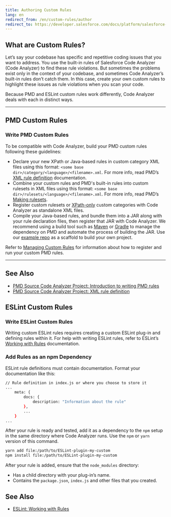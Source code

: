 ```yaml
---
title: Authoring Custom Rules
lang: en
redirect_from: /en/custom-rules/author
redirect_to: https://developer.salesforce.com/docs/platform/salesforce-code-analyzer/guide/custom-config.html
---
```


## What are Custom Rules?

Let’s say your codebase has specific and repetitive coding issues that you want to address. You use the built-in rules of Salesforce Code Analyzer (Code Analyzer) to find these rule violations. But sometimes the problems exist only in the context of your codebase, and sometimes Code Analyzer’s built-in rules don’t catch them. In this case, create your own custom rules to highlight these issues as rule violations when you scan your code.

Because PMD and ESLint custom rules work differently, Code Analyzer deals with each in distinct ways. 

---

## PMD Custom Rules

### Write PMD Custom Rules

To be compatible with Code Analyzer, build your PMD custom rules following these guidelines:

* Declare your new XPath or Java-based rules in custom category XML files using this format: `<some base dir>/category/<language>/<filename>.xml`. For more info, read PMD’s [XML rule definition](https://docs.pmd-code.org/latest/pmd_userdocs_extending_writing_rules_intro.html#xml-rule-definition) documentation.
* Combine your custom rules and PMD's built-in rules into custom rulesets in XML files using this format: `<some base dir>/rulesets/<language>/<filename>.xml`. For more info, read PMD’s [Making rulesets](https://docs.pmd-code.org/latest/pmd_userdocs_making_rulesets.html#referencing-a-single-rule).
* Register custom rulesets or [XPath-only](https://docs.pmd-code.org/latest/pmd_userdocs_extending_writing_xpath_rules.html) custom categories with Code Analyzer as standalone XML files.
* Compile your Java-based rules, and bundle them into a JAR along with your rule declaration files, then register that JAR with Code Analyzer. We recommend using a build tool such as [Maven](https://maven.apache.org/plugins/maven-jar-plugin/) or [Gradle](https://docs.gradle.org/current/dsl/org.gradle.api.tasks.bundling.Jar.html) to manage the dependency on PMD and automate the process of building the JAR. Use our [example repo](https://github.com/forcedotcom/sfdx-scanner/tree/dev/sample-code/pmd-example-rules) as a scaffold to build your own project.

Refer to [Managing Custom Rules](https://forcedotcom.github.io/sfdx-scanner/en/v3.x/custom-rules/manage/#pmd-custom-rules) for information about how to register and run your custom PMD rules.

---

## See Also

- [PMD Source Code Analyzer Project: Introduction to writing PMD rules](https://pmd.github.io/latest/pmd_userdocs_extending_writing_rules_intro.html)
- [PMD Source Code Analyzer Project: XML rule definition](https://pmd.github.io/latest/pmd_userdocs_extending_writing_rules_intro.html#xml-rule-definition)


## ESLint Custom Rules

### Write ESLint Custom Rules

Writing custom ESLint rules requires creating a custom ESLint plug-in and defining rules within it. For help with writing ESLint rules, refer to ESLint’s [Working with Rules](https://eslint.org/docs/developer-guide/working-with-rules) documentation.

### Add Rules as an npm Dependency

ESLint rule definitions must contain documentation. Format your documentation like this:

```bash
// Rule definition in index.js or where you choose to store it
...
    meta: {
        docs: {
            description: "Information about the rule"
        },
		...
	}
...
```

After your rule is ready and tested, add it as a dependency to the ```npm``` setup in the same directory where Code Analyzer runs. Use the ```npm``` or ```yarn``` version of this command.

```bash
yarn add file:/path/to/ESLint-plugin-my-custom
npm install file:/path/to/ESLint-plugin-my-custom
```

After your rule is added, ensure that the ```node_modules``` directory:
* Has a child directory with your plug-in’s name. 
* Contains the ```package.json```, ```index.js``` and other files that you created.

## See Also
- [ESLint: Working with Rules](https://eslint.org/docs/latest/developer-guide/working-with-rules)
